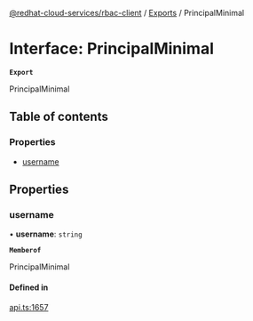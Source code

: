 [@redhat-cloud-services/rbac-client](../README.md) / [Exports](../modules.md) / PrincipalMinimal

# Interface: PrincipalMinimal

**`Export`**

PrincipalMinimal

## Table of contents

### Properties

- [username](PrincipalMinimal.md#username)

## Properties

### username

• **username**: `string`

**`Memberof`**

PrincipalMinimal

#### Defined in

[api.ts:1657](https://github.com/RedHatInsights/javascript-clients/blob/main/packages/rbac/api.ts#L1657)
